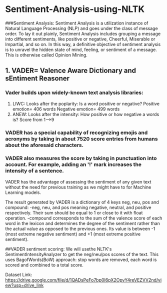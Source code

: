 # Sentiment-Analysis-using-NLTK
###Sentiment Analysis:
  Sentiment Analysis is a utilization instance of Natural Language             Processing (NLP) and goes under the class of message order. To lay it out    plainly, Sentiment Analysis includes grouping a message into different       sentiments, like positive or negative, Cheerful, Miserable or Impartial,     and so on. In this way, a definitive objective of sentiment analysis is to   unravel the hidden state of mind, feeling, or sentiment of a message. This   is otherwise called Opinion Mining.


## 1. VADER= Valence Aware Dictionary and sEntiment Reasoner
### Vader builds upon widely-known text analysis libraries:
1. LIWC: Looks after the poplarity: Is a word positive or negative?
   Positive emotion= 406 words
   Negative emotion= 499 words
3. ANEW: Looks after the intensity: How positive or how negative a words    is? Score from 1-->9

### VADER has a special capability of recognizing emojis and acronyms by taking in about 7520 score entries from humans about the aforesaid characters.

### VADER also measures the score by taking in punctuation into account. For example, adding an '!' mark increases the intensity of a sentence.
VADER has the advantage of assessing the sentiment of any given text without the need for previous training as we might have to for Machine Learning models.

The result generated by VADER is a dictionary of 4 keys neg, neu, pos and compound:
  -neg, neu, and pos meaning negative, neutral, and positive               respectively. Their sum should be equal to 1 or close to it with float   operation.
  -compound corresponds to the sum of the valence score of each word in    the lexicon and determines the degree of the sentiment rather than the   actual value as opposed to the previous ones. Its value is between -1    (most extreme negative sentiment) and +1 (most extreme positive          sentiment).

##VADER sentiment scoring:
  We will usethe NLTK's SentimentIntensityAnalyzer to get the              neg/neu/pos scores of the text. This uses BagofWords(BoW) approach:      stop words are removed, each word is scored and combined to a total      score.

Dataset Link: https://drive.google.com/file/d/1QADsPeFo7bp0I6pX2OpvY4reVEZVV2nd/view?usp=drive_link
